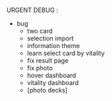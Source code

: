 URGENT DEBUG :




 - bug
   - two card
   - selection import
   - information theme
   - learn select card by vitality
   - fix result page
   - fix photo
   - hover dashboard
   - vitality dashboard
   - [photo decks]


